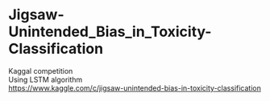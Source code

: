 # Jigsaw-Unintended_Bias_in_Toxicity-Classification
Kaggal competition\
Using LSTM algorithm\
https://www.kaggle.com/c/jigsaw-unintended-bias-in-toxicity-classification
